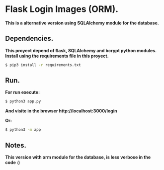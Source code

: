 # Flask Login Images (ORM).

__This is a alternative version using SQLAlchemy module for the database.__

## Dependencies.

__This proyect depend of flask, SQLAlchemy and bcrypt python modules. Install using the requirements file in this proyect.__

```bash
$ pip3 install -r requirements.txt
```

## Run.

__For run execute:__

```bash
$ python3 app.py
```

__And visite in the browser http://localhost:3000/login__

__Or:__

```bash
$ python3 -m app
```

## Notes.

__This version with orm module for the database, is less verbose in the code :)__